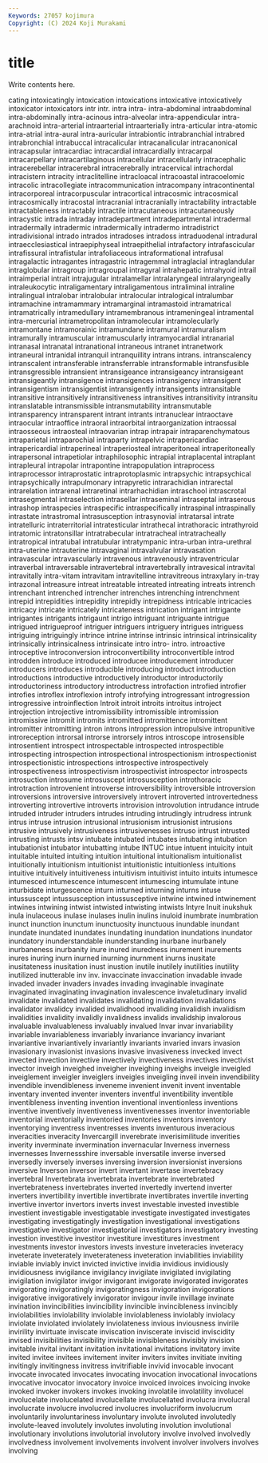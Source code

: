 ```yaml
---
Keywords: 27057 kojimura
Copyright: (C) 2024 Koji Murakami
---
```


# title

Write contents here.



cating intoxicatingly intoxication intoxications intoxicative intoxicatively
intoxicator intoxicators intr intr. intra intra- intra-abdominal intraabdominal intra-abdominally intra-acinous
intra-alveolar intra-appendicular intra-arachnoid intra-arterial intraarterial intraarterially intra-articular intra-atomic intra-atrial intra-aural
intra-auricular intrabiontic intrabranchial intrabred intrabronchial intrabuccal intracalicular intracanalicular intracanonical intracapsular
intracardiac intracardial intracardially intracarpal intracarpellary intracartilaginous intracellular intracellularly intracephalic intracerebellar
intracerebral intracerebrally intracervical intrachordal intracistern intracity intraclitelline intracloacal intracoastal intracoelomic
intracolic intracollegiate intracommunication intracompany intracontinental intracorporeal intracorpuscular intracortical intracosmic intracosmical
intracosmically intracostal intracranial intracranially intractability intractable intractableness intractably intractile intracutaneous
intracutaneously intracystic intrada intraday intradepartment intradepartmental intradermal intradermally intradermic intradermically
intradermo intradistrict intradivisional intrado intrados intradoses intradoss intraduodenal intradural intraecclesiastical
intraepiphyseal intraepithelial intrafactory intrafascicular intrafissural intrafistular intrafoliaceous intraformational intrafusal intragalactic
intragantes intragastric intragemmal intraglacial intraglandular intraglobular intragroup intragroupal intragyral intrahepatic
intrahyoid intrail intraimperial intrait intrajugular intralamellar intralaryngeal intralaryngeally intraleukocytic intraligamentary
intraligamentous intraliminal intraline intralingual intralobar intralobular intralocular intralogical intralumbar intramachine
intramammary intramarginal intramastoid intramatrical intramatrically intramedullary intramembranous intrameningeal intramental intra-mercurial
intrametropolitan intramolecular intramolecularly intramontane intramorainic intramundane intramural intramuralism intramurally intramuscular
intramuscularly intramyocardial intranarial intranasal intranatal intranational intraneous intranet intranetwork intraneural
intranidal intranquil intranquillity intrans intrans. intranscalency intranscalent intransferable intransferrable intransformable
intransfusible intransgressible intransient intransigeance intransigeancy intransigeant intransigeantly intransigence intransigences intransigency
intransigent intransigentism intransigentist intransigently intransigents intransitable intransitive intransitively intransitiveness intransitives
intransitivity intransitu intranslatable intransmissible intransmutability intransmutable intransparency intransparent intrant intrants
intranuclear intraoctave intraocular intraoffice intraoral intraorbital intraorganization intraossal intraosseous intraosteal
intraovarian intrap intrapair intraparenchymatous intraparietal intraparochial intraparty intrapelvic intrapericardiac intrapericardial
intraperineal intraperiosteal intraperitoneal intraperitoneally intrapersonal intrapetiolar intraphilosophic intrapial intraplacental intraplant
intrapleural intrapolar intrapontine intrapopulation intraprocess intraprocessor intraprostatic intraprotoplasmic intrapsychic intrapsychical
intrapsychically intrapulmonary intrapyretic intrarachidian intrarectal intrarelation intrarenal intraretinal intrarhachidian intraschool
intrascrotal intrasegmental intraselection intrasellar intraseminal intraseptal intraserous intrashop intraspecies intraspecific
intraspecifically intraspinal intraspinally intrastate intrastromal intrasusception intrasynovial intratarsal intrate intratelluric
intraterritorial intratesticular intrathecal intrathoracic intrathyroid intratomic intratonsillar intratrabecular intratracheal intratracheally
intratropical intratubal intratubular intratympanic intra-urban intra-urethral intra-uterine intrauterine intravaginal intravalvular
intravasation intravascular intravascularly intravenous intravenously intraventricular intraverbal intraversable intravertebral intravertebrally
intravesical intravital intravitally intra-vitam intravitam intravitelline intravitreous intraxylary in-tray intrazonal
intreasure intreat intreatable intreated intreating intreats intrench intrenchant intrenched intrencher
intrenches intrenching intrenchment intrepid intrepidities intrepidity intrepidly intrepidness intricable intricacies
intricacy intricate intricately intricateness intrication intrigant intrigante intrigantes intrigants intrigaunt
intrigo intriguant intriguante intrigue intrigued intrigueproof intriguer intriguers intriguery intrigues
intriguess intriguing intriguingly intrince intrine intrinse intrinsic intrinsical intrinsicality intrinsically
intrinsicalness intrinsicate intro intro- intro. introactive introceptive introconversion introconvertibility introconvertible
introd introdden introduce introduced introducee introducement introducer introducers introduces introducible
introducing introduct introduction introductions introductive introductively introductor introductorily introductoriness introductory
introductress introfaction introfied introfier introfies introflex introflexion introfy introfying introgressant
introgression introgressive introinflection Introit introit introits introitus introject introjection introjective
intromissibility intromissible intromission intromissive intromit intromits intromitted intromittence intromittent intromitter
intromitting intron introns intropression intropulsive intropunitive introreception introrsal introrse introrsely
intros introscope introsensible introsentient introspect introspectable introspected introspectible introspecting introspection
introspectional introspectionism introspectionist introspectionistic introspections introspective introspectively introspectiveness introspectivism introspectivist
introspector introspects introsuction introsume introsuscept introsusception introthoracic introtraction introvenient introverse
introversibility introversible introversion introversions introversive introversively introvert introverted introvertedness introverting
introvertive introverts introvision introvolution intrudance intrude intruded intruder intruders intrudes
intruding intrudingly intrudress intrunk intrus intruse intrusion intrusional intrusionism intrusionist
intrusions intrusive intrusively intrusiveness intrusivenesses intruso intrust intrusted intrusting intrusts
intsv intubate intubated intubates intubating intubation intubationist intubator intubatting intube
INTUC intue intuent intuicity intuit intuitable intuited intuiting intuition intuitional
intuitionalism intuitionalist intuitionally intuitionism intuitionist intuitionistic intuitionless intuitions intuitive intuitively
intuitiveness intuitivism intuitivist intuito intuits intumesce intumesced intumescence intumescent intumescing
intumulate intune inturbidate inturgescence inturn inturned inturning inturns intuse intussuscept
intussusception intussusceptive intwine intwined intwinement intwines intwining intwist intwisted intwisting
intwists Intyre Inuit inukshuk inula inulaceous inulase inulases inulin inulins
inuloid inumbrate inumbration inunct inunction inunctum inunctuosity inunctuous inundable inundant
inundate inundated inundates inundating inundation inundations inundator inundatory inunderstandable inunderstanding
inurbane inurbanely inurbaneness inurbanity inure inured inuredness inurement inurements inures
inuring inurn inurned inurning inurnment inurns inusitate inusitateness inusitation inust
inustion inutile inutilely inutilities inutility inutilized inutterable inv inv. invaccinate
invaccination invadable invade invaded invader invaders invades invading invaginable invaginate
invaginated invaginating invagination invalescence invaletudinary invalid invalidate invalidated invalidates invalidating
invalidation invalidations invalidator invalidcy invalided invalidhood invaliding invalidish invalidism invalidities
invalidity invalidly invalidness invalids invalidship invalorous invaluable invaluableness invaluably invalued
Invar invar invariability invariable invariableness invariably invariance invariancy invariant invariantive
invariantively invariantly invariants invaried invars invasion invasionary invasionist invasions invasive
invasiveness invecked invect invected invection invective invectively invectiveness invectives invectivist
invector inveigh inveighed inveigher inveighing inveighs inveigle inveigled inveiglement inveigler
inveiglers inveigles inveigling inveil invein invendibility invendible invendibleness inveneme invenient
invenit invent inventable inventary invented inventer inventers inventful inventibility inventible
inventibleness inventing invention inventional inventionless inventions inventive inventively inventiveness inventivenesses
inventor inventoriable inventorial inventorially inventoried inventories inventors inventory inventorying inventress
inventresses invents inventurous inveracious inveracities inveracity Invercargill inverebrate inverisimilitude inverities
inverity inverminate invermination invernacular Inverness inverness invernesses Invernessshire inversable inversatile
inverse inversed inversedly inversely inverses inversing inversion inversionist inversions inversive
Inverson inversor invert invertant invertase invertebracy invertebral Invertebrata invertebrata invertebrate
invertebrated invertebrateness invertebrates inverted invertedly invertend inverter inverters invertibility invertible
invertibrate invertibrates invertile inverting invertive invertor invertors inverts invest investable
invested investible investient investigable investigatable investigate investigated investigates investigating investigatingly
investigation investigational investigations investigative investigator investigatorial investigators investigatory investing investion
investitive investitor investiture investitures investment investments investor investors invests investure
inveteracies inveteracy inveterate inveterately inveterateness inveteration inviabilities inviability inviable inviably
invict invicted invictive invidia invidious invidiously invidiousness invigilance invigilancy invigilate
invigilated invigilating invigilation invigilator invigor invigorant invigorate invigorated invigorates invigorating
invigoratingly invigoratingness invigoration invigorations invigorative invigoratively invigorator invigour invile invillage
invinate invination invincibilities invincibility invincible invincibleness invincibly inviolabilities inviolability inviolable
inviolableness inviolably inviolacy inviolate inviolated inviolately inviolateness invious inviousness invirile
invirility invirtuate inviscate inviscation inviscerate inviscid inviscidity invised invisibilities invisibility
invisible invisibleness invisibly invision invitable invital invitant invitation invitational invitations
invitatory invite invited invitee invitees invitement inviter inviters invites invitiate
inviting invitingly invitingness invitress invitrifiable invivid invocable invocant invocate invocated
invocates invocating invocation invocational invocations invocative invocator invocatory invoice invoiced
invoices invoicing invoke invoked invoker invokers invokes invoking involatile involatility
involucel involucelate involucelated involucellate involucellated involucra involucral involucrate involucre involucred
involucres involucriform involucrum involuntarily involuntariness involuntary involute involuted involutedly involute-leaved
involutely involutes involuting involution involutional involutionary involutions involutorial involutory involve
involved involvedly involvedness involvement involvements involvent involver involvers involves involving
